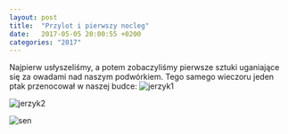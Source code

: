 ```yaml
---
layout: post
title:  "Przylot i pierwszy nocleg"
date:   2017-05-05 20:00:55 +0200
categories: "2017"
---
```


Najpierw usłyszeliśmy, a potem zobaczyliśmy pierwsze sztuki uganiające się za owadami nad naszym podwórkiem.
Tego samego wieczoru jeden ptak przenocował w naszej budce:
![jerzyk1]({{site.baseurl}}/images/vlcsnap-2017-05-05-20h03m40s663.png)

![jerzyk2]({{site.baseurl}}/images/vlcsnap-2017-05-05-20h03m48s419.png)

![sen]({{site.baseurl}}/images/vlcsnap-2017-05-05-20h09m37s673.png)